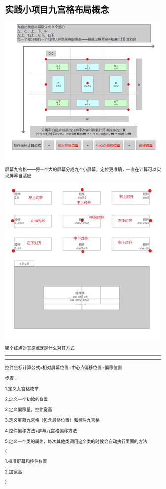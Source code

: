 # 实践小项目九宫格布局概念

![九宫格理论图1.png](image/九宫格理论图1.png)

屏幕九宫格——将一个大的屏幕分成九个小屏幕，定位更准确，一直在计算可以实现屏幕自适应

![9cc366abc16a4e598949dfec308cbe45.png](image/9cc366abc16a4e598949dfec308cbe45.png)

哪个红点对其原点就是什么对其方式

---

---

控件坐标计算公式=相对屏幕位置+中心点偏移位置+偏移位置

步骤：

1.定义九宫格枚举

2.定义一个初始的位置

3.定义偏移量，控件宽高

3.定义屏幕九宫格（包含最终位置）和控件九宫格

4.控件偏移方法+屏幕九宫格偏移方法

5.定义一个类的属性，每次其他类调用这个类的时候会自动执行里面的方法

{

1.校准屏幕和控件位置

2.加宽高

}

